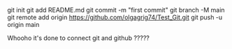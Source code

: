 git init
git add README.md
git commit -m "first commit"
git branch -M main
git remote add origin https://github.com/olgagrig74/Test_Git.git
git push -u origin main

Whooho it's done to connect git and github ?????